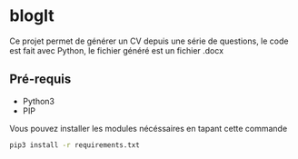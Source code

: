 # blogIt

Ce projet permet de générer un CV depuis une série de questions, le code est fait avec Python, le fichier généré est un fichier .docx

## Pré-requis

- Python3
- PIP

Vous pouvez installer les modules nécéssaires en tapant cette commande

```bash
pip3 install -r requirements.txt
```